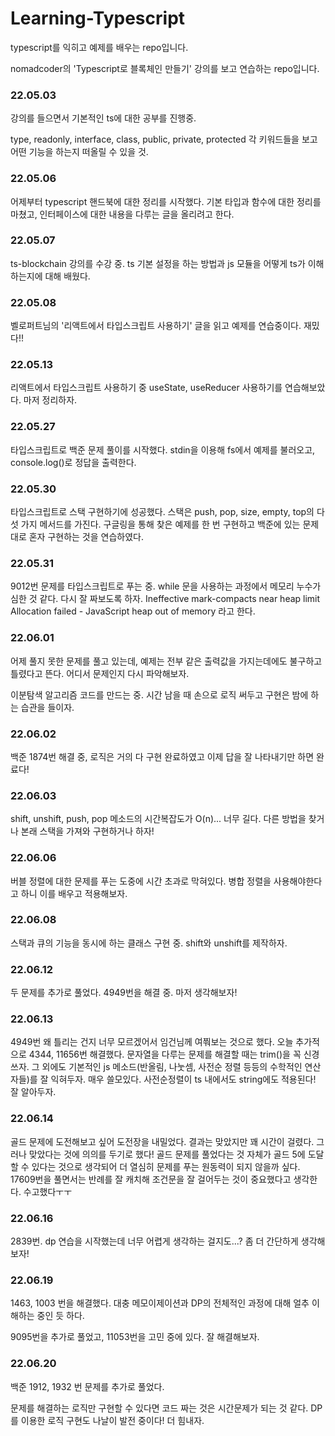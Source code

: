 # Learning-Typescript
typescript를 익히고 예제를 배우는 repo입니다.

nomadcoder의 'Typescript로 블록체인 만들기' 강의를 보고 연습하는 repo입니다.


### 22.05.03

강의를 들으면서 기본적인 ts에 대한 공부를 진행중.

type, readonly, interface, class, public, private, protected
각 키워드들을 보고 어떤 기능을 하는지 떠올릴 수 있을 것.

### 22.05.06

어제부터 typescript 핸드북에 대한 정리를 시작했다.
기본 타입과 함수에 대한 정리를 마쳤고, 인터페이스에 대한 내용을 다루는 글을 올리려고 한다.
### 22.05.07

ts-blockchain 강의를 수강 중. ts 기본 설정을 하는 방법과 js 모듈을 어떻게 ts가 이해하는지에 대해 배웠다.

### 22.05.08

벨로퍼트님의 '리액트에서 타입스크립트 사용하기' 글을 읽고 예제를 연습중이다. 재밌다!!

### 22.05.13

리액트에서 타입스크립트 사용하기 중 useState, useReducer 사용하기를 연습해보았다. 마저 정리하자.

### 22.05.27

타입스크립트로 백준 문제 풀이를 시작했다. stdin을 이용해 fs에서 예제를 불러오고, console.log()로 정답을 출력한다.

### 22.05.30

타입스크립트로 스택 구현하기에 성공했다. 스택은 push, pop, size, empty, top의 다섯 가지 메서드를 가진다. 구글링을 통해 찾은 예제를 한 번 구현하고 백준에 있는 문제대로 혼자 구현하는 것을 연습하였다.

### 22.05.31

9012번 문제를 타입스크립트로 푸는 중. while 문을 사용하는 과정에서 메모리 누수가 심한 것 같다. 다시 잘 짜보도록 하자.
Ineffective mark-compacts near heap limit Allocation failed - JavaScript heap out of memory 라고 한다. 

### 22.06.01

어제 풀지 못한 문제를 풀고 있는데, 예제는 전부 같은 출력값을 가지는데에도 불구하고 틀렸다고 뜬다.
어디서 문제인지 다시 파악해보자.

이분탐색 알고리즘 코드를 만드는 중.
시간 남을 때 손으로 로직 써두고
구현은 밤에 하는 습관을 들이자.

### 22.06.02

백준 1874번 해결 중, 로직은 거의 다 구현 완료하였고
이제 답을 잘 나타내기만 하면 완료다!

### 22.06.03

shift, unshift, push, pop 메소드의 시간복잡도가 O(n)... 너무 길다. 다른 방법을 찾거나 본래 스택을 가져와 구현하거나 하자!

### 22.06.06

버블 정렬에 대한 문제를 푸는 도중에 시간 초과로 막혀있다. 병합 정렬을 사용해야한다고 하니 이를 배우고 적용해보자.

### 22.06.08

스택과 큐의 기능을 동시에 하는 클래스 구현 중. shift와 unshift를 제작하자.

### 22.06.12

두 문제를 추가로 풀었다. 4949번을 해결 중. 마저 생각해보자!

### 22.06.13

4949번 왜 틀리는 건지 너무 모르겠어서 임건님께 여쭤보는 것으로 했다. 오늘 추가적으로 4344, 11656번 해결했다.
문자열을 다루는 문제를 해결할 때는 trim()을 꼭 신경쓰자.
그 외에도 기본적인 js 메소드(반올림, 나눗셈, 사전순 정렬 등등의 수학적인 연산자들)를 잘 익혀두자. 매우 쓸모있다.
사전순정렬이 ts 내에서도 string에도 적용된다! 잘 알아두자.

### 22.06.14

골드 문제에 도전해보고 싶어 도전장을 내밀었다. 결과는 맞았지만 꽤 시간이 걸렸다. 그러나 맞았다는 것에 의의를 두기로 했다!
골드 문제를 풀었다는 것 자체가 골드 5에 도달할 수 있다는 것으로 생각되어 더 열심히 문제를 푸는 원동력이 되지 않을까 싶다.
17609번을 풀면서는 반례를 잘 캐치해 조건문을 잘 걸어두는 것이 중요했다고 생각한다.
수고했다ㅜㅜ

### 22.06.16

2839번. dp 연습을 시작했는데 너무 어렵게 생각하는 걸지도...? 좀 더 간단하게 생각해보자!

### 22.06.19

1463, 1003 번을 해결했다. 대충 메모이제이션과 DP의 전체적인 과정에 대해 얼추 이해하는 중인 듯 하다.

9095번을 추가로 풀었고, 11053번을 고민 중에 있다. 잘 해결해보자.

### 22.06.20

백준 1912, 1932 번 문제를 추가로 풀었다.

문제를 해결하는 로직만 구현할 수 있다면 코드 짜는 것은 시간문제가 되는 것 같다.
DP를 이용한 로직 구현도 나날이 발전 중이다!
더 힘내자.